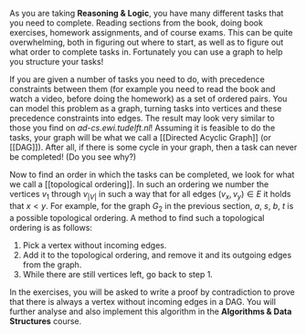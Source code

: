 As you are taking **Reasoning & Logic**, you have many different tasks that you need to complete. Reading sections from the book, doing book exercises, homework assignments, and of course exams. This can be quite overwhelming, both in figuring out where to start, as well as to figure out what order to complete tasks in. Fortunately you can use a graph to help you structure your tasks!

If you are given a number of tasks you need to do, with precedence constraints between them (for example you need to read the book and watch a video, before doing the homework) as a set of ordered pairs. You can model this problem as a graph, turning tasks into vertices and these precedence constraints into edges. The result may look very similar to those you find on *ad-cs.ewi.tudelft.nl*! Assuming it is feasible to do the tasks, your graph will be what we call a [[Directed Acyclic Graph]] (or [[DAG]]). After all, if there is some cycle in your graph, then a task can never be completed! (Do you see why?)

Now to find an order in which the tasks can be completed, we look for what we call a [[topological ordering]]. In such an ordering we number the vertices $v_1$ through $v_{|V|}$ in such a way that for all edges $(v_x, v_y) \in E$ it holds that $x \lt y$. For example, for the graph $G_2$ in the previous section, *a*, *s*, *b*, *t* is a possible topological ordering. A method to find such a topological ordering is as follows:

1. Pick a vertex without incoming edges.
2. Add it to the topological ordering, and remove it and its outgoing edges from the graph.
3. While there are still vertices left, go back to step 1.

In the exercises, you will be asked to write a proof by contradiction to prove that there is always a vertex without incoming edges in a DAG. You will further analyse and also implement this algorithm in the **Algorithms & Data Structures** course.